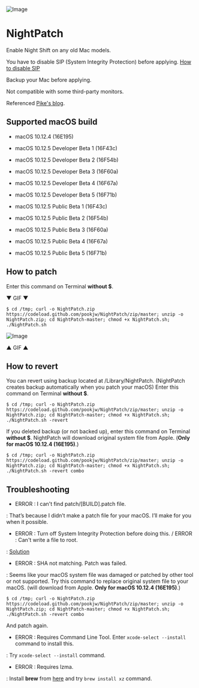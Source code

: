 ![Image](https://farm5.staticflickr.com/4190/34470110995_dd069e64ce_o.png)

# NightPatch

Enable Night Shift on any old Mac models.

You have to disable SIP (System Integrity Protection) before applying. [How to disable SIP](http://apple.stackexchange.com/a/209530)

Backup your Mac before applying.

Not compatible with some third-party monitors.

Referenced [Pike's blog](https://pikeralpha.wordpress.com/2017/01/30/4398/).

## Supported macOS build

- macOS 10.12.4 (16E195)

- macOS 10.12.5 Developer Beta 1 (16F43c)

- macOS 10.12.5 Developer Beta 2 (16F54b)

- macOS 10.12.5 Developer Beta 3 (16F60a)

- macOS 10.12.5 Developer Beta 4 (16F67a)

- macOS 10.12.5 Developer Beta 5 (16F71b)

- macOS 10.12.5 Public Beta 1 (16F43c)

- macOS 10.12.5 Public Beta 2 (16F54b)

- macOS 10.12.5 Public Beta 3 (16F60a)

- macOS 10.12.5 Public Beta 4 (16F67a)

- macOS 10.12.5 Public Beta 5 (16F71b)

## How to patch

Enter this command on Terminal **without $**.

▼ GIF ▼

`$ cd /tmp; curl -o NightPatch.zip https://codeload.github.com/pookjw/NightPatch/zip/master; unzip -o NightPatch.zip; cd NightPatch-master; chmod +x NightPatch.sh; ./NightPatch.sh`

![Image](Image.gif)

▲ GIF ▲

## How to revert

You can revert using backup located at /Library/NightPatch. (NightPatch creates backup automatically when you patch your macOS) Enter this command on Terminal **without $**.

`$ cd /tmp; curl -o NightPatch.zip https://codeload.github.com/pookjw/NightPatch/zip/master; unzip -o NightPatch.zip; cd NightPatch-master; chmod +x NightPatch.sh; ./NightPatch.sh -revert`

If you deleted backup (or not backed up), enter this command on Terminal **without $**. NightPatch will download original system file from Apple. (**Only for macOS 10.12.4 (16E195)**.)

`$ cd /tmp; curl -o NightPatch.zip https://codeload.github.com/pookjw/NightPatch/zip/master; unzip -o NightPatch.zip; cd NightPatch-master; chmod +x NightPatch.sh; ./NightPatch.sh -revert combo`

## Troubleshooting

- ERROR : I can't find patch/[BUILD].patch file.

: That’s because I didn’t make a patch file for your macOS. I’ll make for you when it possible.

- ERROR : Turn off System Integrity Protection before doing this. / ERROR : Can't write a file to root.

: [Solution](http://apple.stackexchange.com/a/209530)

- ERROR : SHA not matching. Patch was failed.

: Seems like your macOS system file was damaged or patched by other tool or not supported. Try this command to replace original system file to your macOS. (will download from Apple. **Only for macOS 10.12.4 (16E195)**.)

`$ cd /tmp; curl -o NightPatch.zip https://codeload.github.com/pookjw/NightPatch/zip/master; unzip -o NightPatch.zip; cd NightPatch-master; chmod +x NightPatch.sh; ./NightPatch.sh -revert combo`

And patch again.

- ERROR : Requires Command Line Tool. Enter `xcode-select --install` command to install this.

: Try `xcode-select --install` command.

- ERROR : Requires lzma.

: Install **brew** from [here](https://brew.sh) and try `brew install xz` command.

